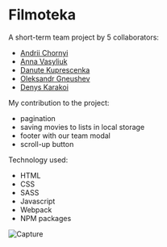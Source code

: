 # Filmoteka

A short-term team project by 5 collaborators:

- [Andrii Chornyi](https://github.com/andchorniy)
- [Anna Vasyliuk](https://github.com/Engineer-av)
- [Danute Kuprescenka](https://github.com/Danaproject)
- [Oleksandr Gneushev](https://github.com/IamGalexing)
- [Denys Karakoi](https://github.com/Ludwig-10)

My contribution to the project:

- pagination
- saving movies to lists in local storage
- footer with our team modal
- scroll-up button

Technology used:

- HTML
- CSS
- SASS
- Javascript
- Webpack
- NPM packages

![Capture](./images/capture.png?raw=true 'Site preview')
